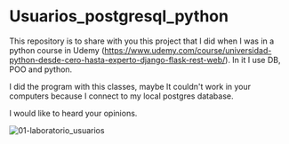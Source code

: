 # Usuarios_postgresql_python
This repository is to share with you this project that I did when I was in a python course in Udemy (https://www.udemy.com/course/universidad-python-desde-cero-hasta-experto-django-flask-rest-web/). In it I use DB, POO and python.

I did the program with this classes, maybe It couldn't work in your computers because I connect to my local postgres database.

I would like to heard your opinions.

![01-laboratorio_usuarios](https://user-images.githubusercontent.com/62447582/179661358-e80ea699-d08a-4b15-bd0c-914ae3bc727d.png)
